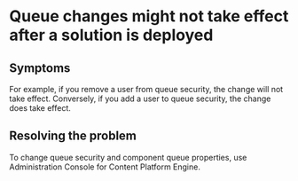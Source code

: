 # Queue changes might not take effect after a solution is deployed

## Symptoms

For example, if you remove a user from queue security, the change will not take effect.
Conversely, if you add a user to queue security, the change does take effect.

## Resolving the problem

To change queue security and component queue properties, use Administration Console for Content Platform
Engine.